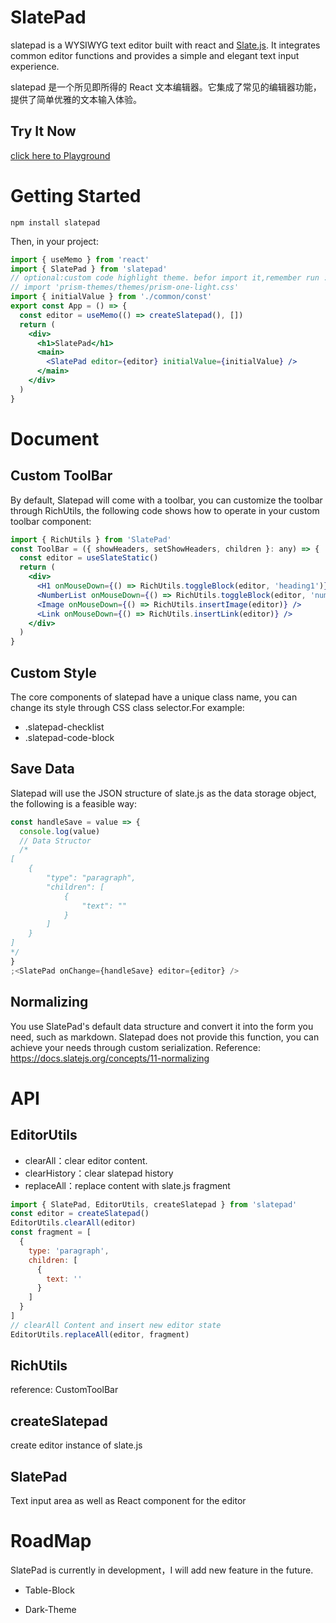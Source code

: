 # SlatePad

slatepad is a WYSIWYG text editor built with react and [Slate.js](https://github.com/ianstormtaylor/slate). It integrates common editor functions and provides a simple and elegant text input experience.

slatepad 是一个所见即所得的 React 文本编辑器。它集成了常见的编辑器功能，提供了简单优雅的文本输入体验。

## Try It Now

[click here to Playground](https://qirong77.github.io/SlatePad/)

# Getting Started

```shell
npm install slatepad
```

Then, in your project:

```jsx
import { useMemo } from 'react'
import { SlatePad } from 'slatepad'
// optional:custom code highlight theme. befor import it,remember run :npm i prism-themes
// import 'prism-themes/themes/prism-one-light.css'
import { initialValue } from './common/const'
export const App = () => {
  const editor = useMemo(() => createSlatepad(), [])
  return (
    <div>
      <h1>SlatePad</h1>
      <main>
        <SlatePad editor={editor} initialValue={initialValue} />
      </main>
    </div>
  )
}
```

# Document

## Custom ToolBar

By default, Slatepad will come with a toolbar, you can customize the toolbar through RichUtils, the following code shows how to operate in your custom toolbar component:

```jsx
import { RichUtils } from 'SlatePad'
const ToolBar = ({ showHeaders, setShowHeaders, children }: any) => {
  const editor = useSlateStatic()
  return (
    <div>
      <H1 onMouseDown={() => RichUtils.toggleBlock(editor, 'heading1')} />
      <NumberList onMouseDown={() => RichUtils.toggleBlock(editor, 'number-list')} />
      <Image onMouseDown={() => RichUtils.insertImage(editor)} />
      <Link onMouseDown={() => RichUtils.insertLink(editor)} />
    </div>
  )
}
```

## Custom Style

The core components of slatepad have a unique class name, you can change its style through CSS class selector.For example:

- .slatepad-checklist
- .slatepad-code-block

## Save Data

Slatepad will use the JSON structure of slate.js as the data storage object, the following is a feasible way:

```jsx
const handleSave = value => {
  console.log(value)
  // Data Structor
  /*
[
    {
        "type": "paragraph",
        "children": [
            {
                "text": ""
            }
        ]
    }
]
*/
}
;<SlatePad onChange={handleSave} editor={editor} />
```

## Normalizing

You use SlatePad's default data structure and convert it into the form you need, such as markdown. Slatepad does not provide this function, you can achieve your needs through custom serialization. Reference: https://docs.slatejs.org/concepts/11-normalizing

# API

## EditorUtils

- clearAll：clear editor content.
- clearHistory：clear slatepad history
- replaceAll：replace content with slate.js fragment

```js
import { SlatePad, EditorUtils, createSlatepad } from 'slatepad'
const editor = createSlatepad()
EditorUtils.clearAll(editor)
const fragment = [
  {
    type: 'paragraph',
    children: [
      {
        text: ''
      }
    ]
  }
]
// clearAll Content and insert new editor state
EditorUtils.replaceAll(editor, fragment)
```

## RichUtils

reference: CustomToolBar

## createSlatepad

create editor instance of slate.js

## SlatePad

Text input area as well as React component for the editor

# RoadMap

SlatePad is currently in development，I will add new feature in the future.

- Table-Block

- Dark-Theme
